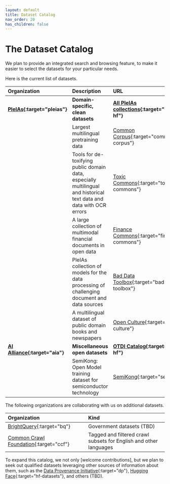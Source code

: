 ```yaml
---
layout: default
title: Dataset Catalog
nav_order: 20
has_children: false
---
```


# The Dataset Catalog

<!--
<details open markdown="block">
  <summary>
    Table of contents
  </summary>
  {: .text-delta }
1. TOC
{:toc}
</details>
-->

We plan to provide an integrated search and browsing feature, to make it easier to select the datasets for your particular needs. 

Here is the current list of datasets.

| Organization     | Description     |  URL     |
| :--------------- | :-------------- | :------- |
| **[PleIAs](https://pleias.fr){:target="pleias"}** | **Domain-specific, clean datasets** | **[All PleIAs collections](https://huggingface.co/collections/PleIAs){:target="pleias-hf"}** |
| | Largest multilingual pretraining data | [Common Corpus](https://huggingface.co/collections/PleIAs/common-corpus-6734e0f67ac3f35e44075f93){:target="common-corpus"} |
| | Tools for de-toxifying public domain data, especially multilingual and historical text data and data with OCR errors | [Toxic Commons](https://huggingface.co/collections/PleIAs/toxic-commons-672243e8ce64b6759e79b6dc){:target="toxic-commons"} |
| | A large collection of multimodal financial documents in open data | [Finance Commons](https://huggingface.co/collections/PleIAs/finance-commons-66925e1095c7fa6e6828e26c){:target="finance-commons"} |
| | PleIAs collection of models for the data processing of challenging document and data sources | [Bad Data Toolbox](https://huggingface.co/collections/PleIAs/bad-data-toolbox-66981c2d0df662459252844e){:target="bad-data-toolbox"} |
| | A multilingual dataset of public domain books and newspapers | [Open Culture](https://huggingface.co/collections/PleIAs/openculture-65d46e3ea3980fdcd66a5613){:target="open-culture"} |
| **[AI Alliance](https://thealliance.ai){:target="aia"}** | **Miscellaneous open datasets** | **[OTDI Catalog](https://huggingface.co/collections/aialliance/open-trusted-data-coming-soon-66d21b3cb66342762fb6108e){:target="aia-hf"}** |
| | SemiKong: Open Model training dataset for semiconductor technology | [SemiKong](https://huggingface.co/datasets/pentagoniac/SemiKong_Training_Datset){:target="semikong"} |

The following organizations are collaborating with us on additional datasets.

| Organization     | Kind     | 
| :--------------- | :------- | 
| [BrightQuery](https://brightquery.ai/){:target="bq"} | Government datasets (TBD) |
| [Common Crawl Foundation](https://commoncrawl.org/){:target="ccf"} | Tagged and filtered crawl subsets for English and other languages |


To expand this catalog, we not only [welcome contributions], but we plan to seek out qualified datasets leveraging other sources of information about them, such as the [Data Provenance Initiative](https://www.dataprovenance.org/){:target="dp"}, [Hugging Face](https://huggingface.co/datasets){:target="hf-datasets"}, and others (TBD).
